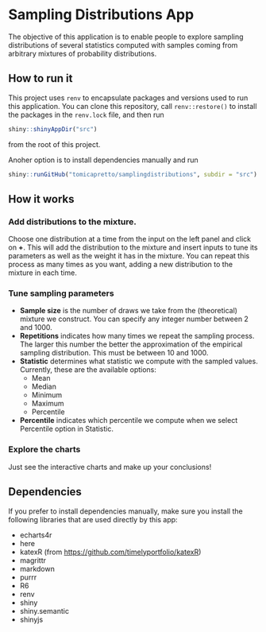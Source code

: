 # Sampling Distributions App

The objective of this application is to enable people to explore sampling
distributions of several statistics computed with samples coming from arbitrary
mixtures of probability distributions. 

## How to run it

This project uses `renv` to encapsulate packages and versions used to run this
application. You can clone this repository, call `renv::restore()` to install 
the packages in the `renv.lock` file, and then run 

```r
shiny::shinyAppDir("src")
```

from the root of this project.

Anoher option is to install dependencies manually and run

```r
shiny::runGitHub("tomicapretto/samplingdistributions", subdir = "src")
```

## How it works

### Add distributions to the mixture.

Choose one distribution at a time from the input on the left panel and click on **+**. 
This will add the distribution to the mixture and insert inputs to tune its 
parameters as well as the weight it has in the mixture. You can repeat this process 
as many times as you want, adding a new distribution to the mixture in each time.

### Tune sampling parameters

* **Sample size** is the number of draws we take from the (theoretical) mixture 
we construct. You can specify any integer number between 2 and 1000.
* **Repetitions** indicates how many times we repeat the sampling process. The larger
this number the better the approximation of the empirical sampling distribution. 
This must be between 10 and 1000.
* **Statistic** determines what statistic we compute with the sampled values. 
Currently, these are the available options:
  + Mean
  + Median
  + Minimum
  + Maximum
  + Percentile
* **Percentile** indicates which percentile we compute when we select Percentile option
in Statistic.

### Explore the charts

Just see the interactive charts and make up your conclusions!

## Dependencies

If you prefer to install dependencies manually, make sure you install the 
following libraries that are used directly by this app:

* echarts4r
* here
* katexR (from https://github.com/timelyportfolio/katexR)
* magrittr
* markdown
* purrr
* R6
* renv
* shiny
* shiny.semantic
* shinyjs